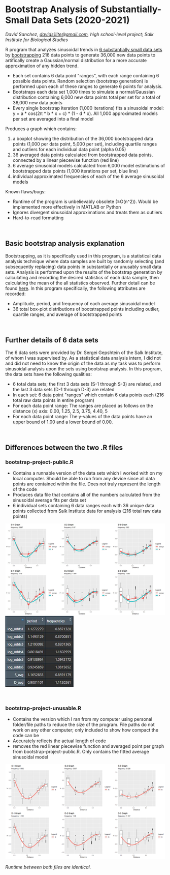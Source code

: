 # Bootstrap Analysis of Substantially-Small Data Sets (2020-2021)
_David Sanchez, davids1lite@gmail.com, high school-level project; Salk Institute for Biological Studies_

R program that analyzes sinusoidal trends in [6 substantially small data sets](#Further-details-of-6-data-sets) by [bootstrapping](#Basic-bootstrap-analysis-explanation) 216 data points to generate 36,000 new data points to artifically create a Gaussian/normal distribution for a more accurate approximation of any hidden trend.

- Each set contains 6 data point "ranges", with each range containing 6 possible data points.  Random selection (bootstrap generation) is performed upon each of these ranges to generate 6 points for analysis.
- Bootstraps each data set 1,000 times to simulate a normal/Gaussian distribution containing 6,000 new data points total per set for a total of 36,000 new data points
- Every single bootstrap iteration (1,000 iterations) fits a sinusoidal model: y = a * cos(2π * b * x + c) * (1 - d * x).  All 1,000 approximated models per set are averaged into a final model

Produces a graph which contains:
1. a boxplot showing the distribution of the 36,000 bootstrapped data points (1,000 per data point, 5,000 per set), including quartile ranges and outliers for each individual data point (alpha 0.05)
2. 36 averaged data points calculated from bootstrapped data points, connected by a linear piecewise function (red line)
3. 6 average sinusoidal models calculated from 6,000 model estimations of bootstrapped data points (1,000 iterations per set, blue line)
4. individual approximated frequencies of each of the 6 average sinusoidal models 

Known flaws/bugs:
- Runtime of the program is unbelievably obsolete (≥O(n^2)).  Would be implemented more effectively in MATLAB or Python
- Ignores divergent sinusoidal approximations and treats them as outliers
- Hard-to-read formatting

<br>

## Basic bootstrap analysis explanation 
Bootstrapping, as it is specifically used in this program, is a statistical data analysis technique where data samples are built by randomly selecting (and subsequently replacing) data points in substantially or unusably small data sets.  Analysis is performed upon the results of the bootstrap generation by calculating and recording the desired statistics of each data sample, then calculating the mean of the all statistics observed.  Further detail can be found [here](https://machinelearningmastery.com/a-gentle-introduction-to-the-bootstrap-method/#:~:text=The%20bootstrap%20method%20is%20a%20statistical%20technique%20for%20estimating%20quantities,after%20they%20have%20been%20chosen.).  In this program specifically, the following attributes are recorded:

- Amplitude, period, and frequency of each average sinusoidal model
- 36 total box-plot distributions of bootstrapped points including outlier, quartile ranges, and average of bootstrapped points

<br>

## Further details of 6 data sets
The 6 data sets were provided by Dr. Sergei Gepshtein of the Salk Institute, of whom I was supervised by.  As a statistical data analysis intern, I did not and did not need to know the origin of the data as my task was to perform sinusoidal analysis upon the sets using bootstrap analysis.  In this program, the data sets have the following qualities:

- 6 total data sets; the first 3 data sets (S-1 through S-3) are related, and the last 3 data sets (D-1 through D-3) are related
- In each set: 6 data point "ranges" which contain 6 data points each (216 total raw data points in entire program)
- For each data point range: The ranges are placed as follows on the distance (x) axis: 0.00, 1.25, 2.5, 3.75, 4.40, 5
- For each data point range: The y-values of the data points have an upper bound of 1.00 and a lower bound of 0.00.

<br>

## Differences between the two .R files

### bootstrap-project-public.R 
- Contains a runnable version of the data sets which I worked with on my local computer.  Should be able to run from any device since all data points are contained within the file.  Does not truly represent the length of the code
- Produces data file that contains all of the numbers calculated from the sinusoidal average fits per data set
- 6 individual sets containing 6 data ranges each with 36 unique data points collected from Salk Institute data for analysis (216 total raw data points)

![Image](sample-graph-image.jpg)
![Image](sample-data-image.jpg)

<br>

### bootstrap-project-unusable.R 
- Contains the version which I ran from my computer using personal folder/file paths to reduce the size of the program.  File paths do not work on any other computer; only included to show how compact the code can be
- Accurately reflects the actual length of code
- removes the red linear piecewise function and averaged point per graph from bootstrap-project-public.R.  Only contains the fitted average sinusoidal model

![Image](unusable-example.png)

_Runtime between both files are identical._
